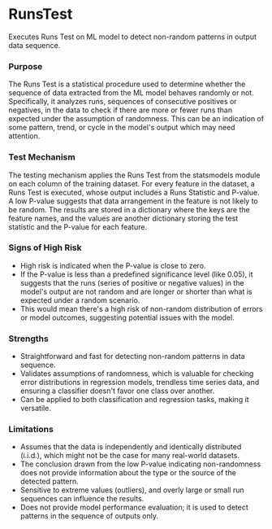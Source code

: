 # RunsTest

Executes Runs Test on ML model to detect non-random patterns in output data sequence.

### Purpose

The Runs Test is a statistical procedure used to determine whether the sequence of data extracted from the ML model
behaves randomly or not. Specifically, it analyzes runs, sequences of consecutive positives or negatives, in the
data to check if there are more or fewer runs than expected under the assumption of randomness. This can be an
indication of some pattern, trend, or cycle in the model's output which may need attention.

### Test Mechanism

The testing mechanism applies the Runs Test from the statsmodels module on each column of the training dataset. For
every feature in the dataset, a Runs Test is executed, whose output includes a Runs Statistic and P-value. A low
P-value suggests that data arrangement in the feature is not likely to be random. The results are stored in a
dictionary where the keys are the feature names, and the values are another dictionary storing the test statistic
and the P-value for each feature.

### Signs of High Risk

- High risk is indicated when the P-value is close to zero.
- If the P-value is less than a predefined significance level (like 0.05), it suggests that the runs (series of
positive or negative values) in the model's output are not random and are longer or shorter than what is expected
under a random scenario.
- This would mean there's a high risk of non-random distribution of errors or model outcomes, suggesting potential
issues with the model.

### Strengths

- Straightforward and fast for detecting non-random patterns in data sequence.
- Validates assumptions of randomness, which is valuable for checking error distributions in regression models,
trendless time series data, and ensuring a classifier doesn't favor one class over another.
- Can be applied to both classification and regression tasks, making it versatile.

### Limitations

- Assumes that the data is independently and identically distributed (i.i.d.), which might not be the case for many
real-world datasets.
- The conclusion drawn from the low P-value indicating non-randomness does not provide information about the type
or the source of the detected pattern.
- Sensitive to extreme values (outliers), and overly large or small run sequences can influence the results.
- Does not provide model performance evaluation; it is used to detect patterns in the sequence of outputs only.